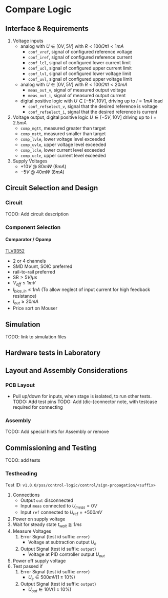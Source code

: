 # Compare Logic

## Interface & Requirements

1. Voltage inputs
    - analog with $U \in [0V, 5V]$ with $R < 100 \Omega \forall I < 1mA$
        - `conf_vref`, signal of configured reference voltage
        - `conf_iref`, signal of configured reference current
        - `conf_lcl`, signal of configured lower current limit
        - `conf_ucl`, signal of configured upper current limit
        - `conf_lvl`, signal of configured lower voltage limit
        - `conf_uvl`, signal of configured upper voltage limit
    - analog with $U \in [0V, 5V]$ with $R < 100 \Omega \forall I < 20mA$
        - `meas_out_v`, signal of measured output voltage
        - `meas_out_i`, signal of measured output current
    - digital positive logic with $U \in [-5V, 10V]$, driving up to $I = 1 mA$
    load
        - `conf_refselect_v`, signal that the desired reference is voltage
        - `conf_refselect_i`, signal that the desired reference is current
2. Voltage output, digital positive logic $U \in [-5V, 10V]$ driving up to $I =
   2.5mA$
   - `comp_mgtt`, measured greater than target
   - `comp_mstt`, measured smaller than target
   - `comp_lvle`, lower voltage level exceeded
   - `comp_uvle`, upper voltage level exceeded
   - `comp_lcle`, lower current level exceeded
   - `comp_ucle`, upper current level exceeded
3. Supply Voltages
    - $+10V$ @ $80mW$ ($8mA$)
    - $-5V$ @ $40mW$ ($8mA$)

## Circuit Selection and Design

### Circuit

TODO: Add circuit description

### Component Selection

#### Comparator / Opamp

[TLV9352](https://mou.sr/3BJsKZm)

- 2 or 4 channels
- SMD Mount, SOIC preferred
- rail-to-rail preferred
- $\text{SR} > 5V / \mu s$
- $V_{off} \leq 1mV$
- $I_{bias, in} \leq 1nA$ (To allow neglect of input current for high feedback resistance)
- $I_{out} \geq 20mA$
- Price sort on Mouser

## Simulation

TODO: link to simulation files

## Hardware tests in Laboratory

## Layout and Assembly Considerations

### PCB Layout

- Pull up/down for inputs, when stage is isolated, to run other tests.
TODO: Add test pins
TODO: Add (dic-)connector note, with testcase required for connecting

### Assembly

TODO: Add special hints for Assembly or remove

## Commissioning and Testing

TODO: add tests

### Testheading

Test ID: `v1.0.0/pss/control-logic/control/sign-propagation/<suffix>`

1. Connections
    - Output `out` disconnected
    - Input `meas` connected to $U_{meas} = 0V$
    - Input `ref` connected to $U_{ref} = +500mV$
2. Power on supply voltage
3. Wait for steady state $t_{wait} \gtrapprox 1ms$
4. Measure Voltages
    1. Error Signal (test id suffix: `error`)
        - Voltage at subtraction output $U_{e}$
    2. Output Signal (test id suffix: `output`)
        - Voltage at PID controller output $U_{out}$
5. Power off supply voltage
6. Test passed if
    1. Error Signal (test id suffix: `error`)
        - $U_{e} \in 500mV (1 \pm 10\%)$
    2. Output Signal (test id suffix: `output`)
        - $U_{out} \in 10V (1 \pm 10\%)$
